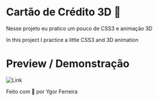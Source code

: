 # Cartão de Crédito 3D 👀

<p> Nesse projeto eu pratico um pouco de CSS3 e animação 3D </p>

<p>
In this project I practice a little CSS3 and 3D animation</p>

# Preview / Demonstração

![Link](assets/Webp.net-gifmaker.gif)

Feito com 💝 por Ygor Ferreira






